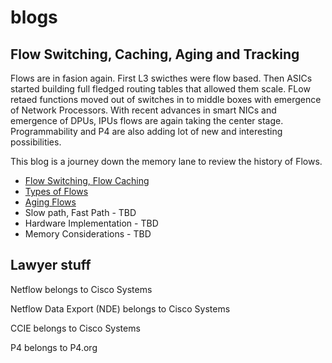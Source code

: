 # blogs
## Flow Switching, Caching, Aging and Tracking
Flows are in fasion again. First L3 swicthes were flow based. Then ASICs started building full fledged routing tables that allowed them scale. FLow retaed functions moved out of switches in to middle boxes with emergence of Network Processors. With recent advances in smart NICs and emergence of DPUs, IPUs flows are again taking the center stage. Programmability and P4 are also adding lot of new and interesting possibilities. 

This blog is a journey down the memory lane to review the history of Flows.

- [Flow Switching, Flow Caching](https://github.com/VenkatPullela/blogs/blob/main/flow_switching.md)
- [Types of Flows](https://github.com/VenkatPullela/blogs/blob/main/flow_types.md)
- [Aging Flows](https://github.com/VenkatPullela/blogs/blob/main/flow_aging.md)
- Slow path, Fast Path - TBD
- Hardware Implementation - TBD
- Memory Considerations - TBD

## Lawyer stuff
Netflow belongs to Cisco Systems

Netflow Data Export (NDE) belongs to Cisco Systems

CCIE belongs to Cisco Systems

P4 belongs to P4.org
